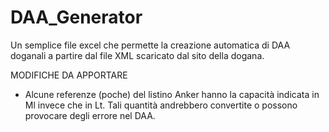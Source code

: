 # DAA_Generator

Un semplice file excel che permette la creazione automatica di DAA doganali a partire dal file XML scaricato dal sito della dogana.


MODIFICHE DA APPORTARE
- Alcune referenze (poche) del listino Anker hanno la capacità indicata in Ml invece che in Lt. Tali quantità andrebbero convertite o possono provocare degli errore nel DAA.
